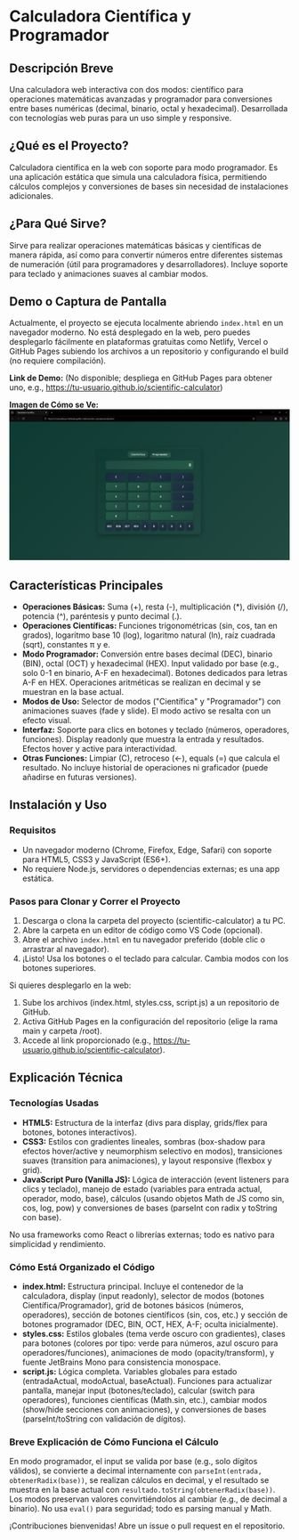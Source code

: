 # Calculadora Científica y Programador

## Descripción Breve
Una calculadora web interactiva con dos modos: científico para operaciones matemáticas avanzadas y programador para conversiones entre bases numéricas (decimal, binario, octal y hexadecimal). Desarrollada con tecnologías web puras para un uso simple y responsive.

## ¿Qué es el Proyecto?
Calculadora científica en la web con soporte para modo programador. Es una aplicación estática que simula una calculadora física, permitiendo cálculos complejos y conversiones de bases sin necesidad de instalaciones adicionales.

## ¿Para Qué Sirve?
Sirve para realizar operaciones matemáticas básicas y científicas de manera rápida, así como para convertir números entre diferentes sistemas de numeración (útil para programadores y desarrolladores). Incluye soporte para teclado y animaciones suaves al cambiar modos.

## Demo o Captura de Pantalla
Actualmente, el proyecto se ejecuta localmente abriendo `index.html` en un navegador moderno. No está desplegado en la web, pero puedes desplegarlo fácilmente en plataformas gratuitas como Netlify, Vercel o GitHub Pages subiendo los archivos a un repositorio y configurando el build (no requiere compilación).

**Link de Demo:** (No disponible; despliega en GitHub Pages para obtener uno, e.g., https://tu-usuario.github.io/scientific-calculator)

**Imagen de Cómo se Ve:**
![Captura de Pantalla de la Calculadora](screenshot.png)


## Características Principales
- **Operaciones Básicas:** Suma (+), resta (-), multiplicación (*), división (/), potencia (^), paréntesis y punto decimal (.).
- **Operaciones Científicas:** Funciones trigonométricas (sin, cos, tan en grados), logaritmo base 10 (log), logaritmo natural (ln), raíz cuadrada (sqrt), constantes π y e.
- **Modo Programador:** Conversión entre bases decimal (DEC), binario (BIN), octal (OCT) y hexadecimal (HEX). Input validado por base (e.g., solo 0-1 en binario, A-F en hexadecimal). Botones dedicados para letras A-F en HEX. Operaciones aritméticas se realizan en decimal y se muestran en la base actual.
- **Modos de Uso:** Selector de modos ("Científica" y "Programador") con animaciones suaves (fade y slide). El modo activo se resalta con un efecto visual.
- **Interfaz:** Soporte para clics en botones y teclado (números, operadores, funciones). Display readonly que muestra la entrada y resultados. Efectos hover y active para interactividad.
- **Otras Funciones:** Limpiar (C), retroceso (←), equals (=) que calcula el resultado. No incluye historial de operaciones ni graficador (puede añadirse en futuras versiones).

## Instalación y Uso
### Requisitos
- Un navegador moderno (Chrome, Firefox, Edge, Safari) con soporte para HTML5, CSS3 y JavaScript (ES6+).
- No requiere Node.js, servidores o dependencias externas; es una app estática.

### Pasos para Clonar y Correr el Proyecto
1. Descarga o clona la carpeta del proyecto (scientific-calculator) a tu PC.
2. Abre la carpeta en un editor de código como VS Code (opcional).
3. Abre el archivo `index.html` en tu navegador preferido (doble clic o arrastrar al navegador).
4. ¡Listo! Usa los botones o el teclado para calcular. Cambia modos con los botones superiores.

Si quieres desplegarlo en la web:
1. Sube los archivos (index.html, styles.css, script.js) a un repositorio de GitHub.
2. Activa GitHub Pages en la configuración del repositorio (elige la rama main y carpeta /root).
3. Accede al link proporcionado (e.g., https://tu-usuario.github.io/scientific-calculator).

## Explicación Técnica
### Tecnologías Usadas
- **HTML5:** Estructura de la interfaz (divs para display, grids/flex para botones, botones interactivos).
- **CSS3:** Estilos con gradientes lineales, sombras (box-shadow para efectos hover/active y neumorphism selectivo en modos), transiciones suaves (transition para animaciones), y layout responsive (flexbox y grid).
- **JavaScript Puro (Vanilla JS):** Lógica de interacción (event listeners para clics y teclado), manejo de estado (variables para entrada actual, operador, modo, base), cálculos (usando objetos Math de JS como sin, cos, log, pow) y conversiones de bases (parseInt con radix y toString con base).

No usa frameworks como React o librerías externas; todo es nativo para simplicidad y rendimiento.

### Cómo Está Organizado el Código
- **index.html:** Estructura principal. Incluye el contenedor de la calculadora, display (input readonly), selector de modos (botones Científica/Programador), grid de botones básicos (números, operadores), sección de botones científicos (sin, cos, etc.) y sección de botones programador (DEC, BIN, OCT, HEX, A-F; oculta inicialmente).
- **styles.css:** Estilos globales (tema verde oscuro con gradientes), clases para botones (colores por tipo: verde para números, azul oscuro para operadores/funciones), animaciones de modo (opacity/transform), y fuente JetBrains Mono para consistencia monospace.
- **script.js:** Lógica completa. Variables globales para estado (entradaActual, modoActual, baseActual). Funciones para actualizar pantalla, manejar input (botones/teclado), calcular (switch para operadores), funciones científicas (Math.sin, etc.), cambiar modos (show/hide secciones con animaciones), y conversiones de bases (parseInt/toString con validación de dígitos).

### Breve Explicación de Cómo Funciona el Cálculo
En modo programador, el input se valida por base (e.g., solo dígitos válidos), se convierte a decimal internamente con `parseInt(entrada, obtenerRadix(base))`, se realizan cálculos en decimal, y el resultado se muestra en la base actual con `resultado.toString(obtenerRadix(base))`. Los modos preservan valores convirtiéndolos al cambiar (e.g., de decimal a binario). No usa `eval()` para seguridad; todo es parsing manual y Math.

¡Contribuciones bienvenidas! Abre un issue o pull request en el repositorio.
